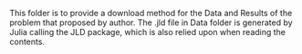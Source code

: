 This folder is to provide a download method for the Data and Results of the problem that proposed by author.
The .jld file in Data folder is generated by Julia calling the JLD package, which is also relied upon when reading the contents.
